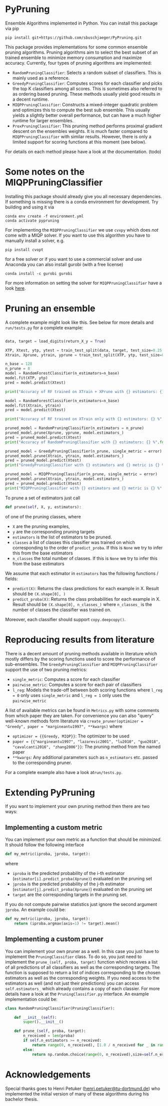 # PyPruning

Ensemble Algorithms implemented in Python. You can install this package via pip

    pip install git+https://github.com/sbuschjaeger/PyPruning.git

This package provides implementations for some common ensemble pruning algorithms. Pruning algorithms aim to select the best subset of an trained ensemble to minimize memory consumption and maximize accuracy. Currently, four types of pruning algorithms are implemented:

- `RandomPruningClassifier`: Selects a random subset of classifiers. This is mainly used as a reference.
- `GreedyPruningClassifier`: Computes scores for each classifier and picks the top K classifiers among all scores. This is sometimes also referred to as ordering based pruning. These methods usually yield good results in a decent runtime.
- `MIQPPruningClassifier`: Constructs a mixed-integer quadratic problem and optimizes this to compute the best sub ensemble. This usually yields a slightly better overall performance, but can have a much higher runtime for larger ensembles.
- `ProxPruningClassifier`: This pruning method performs proximal gradient descent on the ensembles weights. It is much faster compared to `MIQPPruningClassifier` with similar results. However, there is only a limited support for scoring functions at this moment (see below).

For details on each method please have a look at the documentation. (todo)

# Some notes on the MIQPPruningClassifier 

Installing this package should already give you all necessary dependencies. If something is missing there is a conda environment for development. Try building and using it via

    conda env create -f environment.yml
    conda activate pypruning

For implementing the `MIQPPruningClassifier` we use `cvxpy` which does _not_ come with a MIQP solver. If you want to use this algorithm you have to manually install a solver, e.g.

    pip install cvopt

for a free solver or if you want to use a commercial solver and use Anaconda you can also install gurobi (with a free license)

    conda install -c gurobi gurobi

For more information on setting the solver for `MIQPPruningClassifier` have a look [here](https://www.cvxpy.org/tutorial/advanced/index.html#solve-method-options).

# Pruning an ensemble

A complete example might look like this. See below for more details and `run/tests.py` for a complete example:

```Python

data, target = load_digits(return_X_y = True)

XTP, Xtest, ytp, ytest = train_test_split(data, target, test_size=0.25, random_state=42)
Xtrain, Xprune, ytrain, yprune = train_test_split(XTP, ytp, test_size=0.25, random_state=42)

n_base = 128
n_prune = 8
model = RandomForestClassifier(n_estimators=n_base)
model.fit(XTP, ytp)
pred = model.predict(Xtest)

print("Accuracy of RF trained on XTrain + XPrune with {} estimators: {} %".format(n_base, 100.0 * accuracy_score(ytest, pred)))

model = RandomForestClassifier(n_estimators=n_base)
model.fit(Xtrain, ytrain)
pred = model.predict(Xtest)

print("Accuracy of RF trained on XTrain only with {} estimators: {} %".format(n_base, 100.0 * accuracy_score(ytest, pred)))

pruned_model = RandomPruningClassifier(n_estimators = n_prune)
pruned_model.prune(Xprune, yprune, model.estimators_)
pred = pruned_model.predict(Xtest)
print("Accuracy of RandomPruningClassifier with {} estimators: {} %".format(n_prune, 100.0 * accuracy_score(ytest, pred)))

pruned_model = GreedyPruningClassifier(n_prune, single_metric = error)
pruned_model.prune(Xtrain, ytrain, model.estimators_)
pred = pruned_model.predict(Xtest)
print("GreedyPruningClassifier with {} estimators and {} metric is {} %".format(n_prune, m.__name__, 100.0 * accuracy_score(ytest, pred)))

pruned_model = MIQPPruningClassifier(n_prune, single_metric = error)
pruned_model.prune(Xtrain, ytrain, model.estimators_)
pred = pruned_model.predict(Xtest)
print("MIQPPruningClassifier with {} estimators and {} metric is {} %".format(n_prune, m.__name__, 100.0 * accuracy_score(ytest, pred)))
```

To prune a set of estimators just call
```Python
def prune(self, X, y, estimators):
```
of one of the pruning classes, where 

- `X` are the pruning examples, 
- `y` are the corresponding pruning targets 
- `estimators` is the list of estimators to be pruned. 
- `classes` a list of classes this classifier was trained on which corresponding to the order of `predict_proba`. If this is `None` we try to infer this from the base estimators
- `n_classes` the total number of classes. If this is `None` we try to infer this from the base estimators

We assume that each estimator in `estimators` has the following functions / fields: 

- `predict(X)`: Returns the class predictions for each example in X. Result should be `(X.shape[0], )`
- `predict_proba(X)`: Returns the class probabilities for each example in X. Result should be `(X.shape[0], n_classes_)` where `n_classes_` is the number of classes the classifier was trained on.

Moreover, each classifier should support `copy.deepcopy()`. 


# Reproducing results from literature

There is a decent amount of pruning methods available in literature which mostly differs by the scoring functions used to score the performance of sub-ensembles. The `GreedyPruningClassifier` and `MIQPPruningClassifier` support the use of two pruning metrics:

- `single_metric`: Computes a score for each classifier
- `pairwise_metric`: Computes a score for each pair of classifiers 
- `l_reg`: Models the trade-off between both scoring functions where `l_reg = 0` only uses `single_metric` and `l_reg = 1` only uses the `pairwise_metric`

A list of available metrics can be found in `Metrics.py` with some comments from which paper they are taken. For convenience you can also "query" well-known methods form literature via `create_pruner(optimizer = "Greedy", paper = "margineantu1997", **kwargs)` where

- `optimizer = {{Greedy, MIQP}}`: The optimizer to be used
- `paper = {{"margineantu1997", "lazarevic2001", "lu2010", "guo2018", "cavalcanti2016", "zhang2006"}}`: The pruning method from the named paper
- `**kwargs`: Any additional parameters such as `n_estimators` etc. passed to the corresponding pruner.

For a complete example also have a look at`run/tests.py`.

# Extending PyPruning

If you want to implement your own pruning method then there are two ways:

## Implementing a custom metric

You can implement your own metric as a function that should be _minimized_. It should follow the following interface

```Python
def my_metric(iproba, jproba, target):
```

where 

- `iproba` is the predicted probability of the i-th estimator (`estimator[i].predict_proba(Xprune)`) evaluated on the pruning set 
- `jproba` is the predicted probability of the j-th estimator (`estimator[j].predict_proba(Xprune)`) evaluated on the pruning set 
- `target` are the corresponding targets in the pruning set. 

If you do not compute pairwise statistics just ignore the second argument `jproba`. An example could be:

```Python
def my_metric(iproba, jproba, target):
    return (iproba.argmax(axis=1) != target).mean()
```


## Implementing a custom pruner

You can implement your own pruner as a well. In this case you just have to implement the `PruningClassifier` class. To do so, you just need to implement the `prune_(self, proba, target)` function which receives a list of all predictions of all classifiers as well as the corresponding targets. The function is supposed to return a list of indices corresponding to the chosen estimators as well as the corresponding weights. If you need access to the estimators as well (and not just their predictions) you can access `self.estimators_` which already contains a copy of each classier. For more details have a look at the `PruningClassifier.py` interface. An example implementation could be:


```Python
class RandomPruningClassifier(PruningClassifier):

    def __init__(self):
        super().__init__()

    def prune_(self, proba, target):
        n_received = len(proba)
        if self.n_estimators >= n_received:
            return range(0, n_received), [1.0 / n_received for _ in range(n_received)]
        else:
            return np.random.choice(range(0, n_received),size=self.n_estimators), [1.0 / self.n_estimators for _ in range(self.n_estimators)]
```

# Acknowledgements 

Special thanks goes to Henri Petuker (henri.petuker@tu-dortmund.de) who implemented the initial version of many of these algorithms during his bachelor thesis.